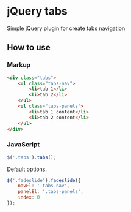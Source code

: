 # jQuery tabs

Simple jQuery plugin for create tabs navigation

## How to use

### Markup

```html
<div class="tabs">
    <ul class="tabs-nav">
        <li>tab 1</li>
        <li>tab 2</li>
    </ul>
    <ul class="tabs-panels">
        <li>tab 1 content</li>
        <li>tab 2 content</li>
    </ul>
</div>
```

### JavaScript

```javascript
$('.tabs').tabs();
```

Default options.

```javascript
$('.fadeslide').fadeslide({
    navEl: '.tabs-nav',
    panelEl: '.tabs-panels',
    index: 0
});
```
